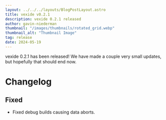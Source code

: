 ```yaml
---
layout: ../../../layouts/BlogPostLayout.astro
title: vexide v0.2.1
description: vexide 0.2.1 released
author: gavin-niederman
thumbnail: "/images/thumbnails/rotated_grid.webp"
thumbnail_alt: "Thumbnail Image"
tag: release
date: 2024-05-19
---
```


vexide 0.2.1 has been released! We have made a couple very small updates, but hopefully that should end now.

# Changelog

## Fixed

- Fixed debug builds causing data aborts.
